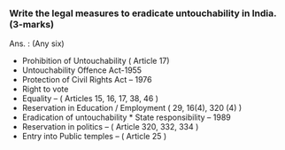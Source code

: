 ### Write the legal measures to eradicate untouchability in India. (3-marks)
Ans. : (Any six)
* Prohibition of Untouchability ( Article 17)
* Untouchability Offence Act-1955
* Protection of Civil Rights Act – 1976
* Right to vote
* Equality – ( Articles 15, 16, 17, 38, 46 )
* Reservation in Education / Employment ( 29, 16(4), 320 (4) )
* Eradication of untouchability * State responsibility – 1989
* Reservation in politics – ( Article 320, 332, 334 )
* Entry into Public temples – ( Article 25 )
 
